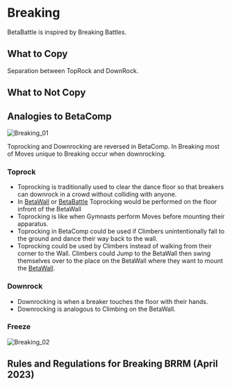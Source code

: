 # Breaking

BetaBattle is inspired by Breaking Battles.

## What to Copy

Separation between TopRock and DownRock.

## What to Not Copy


## Analogies to BetaComp

![Breaking_01](/Breaking_01.png)

Toprocking and Downrocking are reversed in BetaComp. In Breaking most of Moves unique to Breaking occur when downrocking.

### Toprock
- Toprocking is traditionally used to clear the dance floor so that breakers can downrock in a crowd without colliding with anyone.
- In [BetaWall](/reference/CompType/BetaWall) or [BetaBattle](/reference/CompType/BetaBattle) Toprocking would be performed on the floor infront of the BetaWall
- Toprocking is like when Gymnasts perform Moves before mounting their apparatus.
- Toprocking in BetaComp could be used if Climbers unintentionally fall to the ground and dance their way back to the wall.
- Toprocking could be used by Climbers instead of walking from their corner to the Wall. Climbers could Jump to the BetaWall then swing themselves over to the place on the BetaWall where they want to mount the [BetaWall](/reference/CompType/BetaWall).  

### Downrock 
- Downrocking is when a breaker touches the floor with their hands.
- Downrocking is analogous to Climbing on the BetaWall.

### Freeze
![Breaking_02](/Breaking_02.png)


## Rules and Regulations for Breaking BRRM (April 2023)

